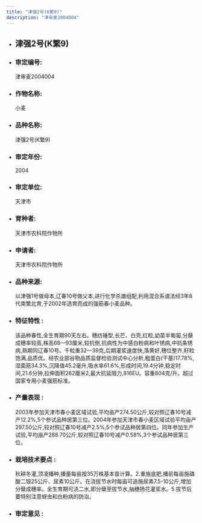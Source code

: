 ```yaml
---
title: "津强2号(K繁9)"
description: "津审麦2004004"
---
```

* ## 津强2号(K繁9)
* ###  审定编号:  
   津审麦2004004

*  ### 作物名称:  
   小麦

*   ###  品种名称: 
    津强2号(K繁9)

*   ### 审定年份: 
    2004

*   ### 审定单位:  
    天津市

*   ### 育种者:  
    天津市农科院作物所

*   ### 申请者:  
    天津市农科院作物所

*   ### 品种来源:  
    以津强1号做母本,辽春10号做父本,进行化学杀雄组配,利用混合系谱法经3年8代南繁北育,于2002年选育而成的强筋春小麦品种。

*   ### 特征特性 : 
    该品种春性,全生育期90天左右。穗纺锤型,长芒、白壳,红粒,幼苗半匍匐,分蘖成穗率较高,株高68—93厘米,较抗倒,抗病性为中感白粉病和叶锈病,中抗条锈病,熟期同辽春10号。千粒重32—39克,后期灌浆速度快,落黄好,穗位整齐,籽粒饱满,品质优。经农业部谷物品质监督检验测试中心分析,粗蛋白(干基)17.78%,湿面筋34.3%,沉降值45.2毫升,吸水率61.6%,形成时间,19.4分钟,稳定时间,21.6分钟,拉伸面积262厘米2,最大抗延阻力,816EU。容重804克/升。超过国家专用小麦强筋标准。

*   ### 产量表现 : 
    2003年参加天津市春小麦区域试验,平均亩产274.50公斤,较对照辽春10号减产12.2%,5个参试品种居第三位。2004年参加天津市春小麦区域试验平均亩产297.50公斤,较对照辽春10号减产2.5%,5个参试品种居第四位。同年参加生产试验,平均亩产288.70公斤,较对照辽春10号减产0.58%,3个参试品种居第三位。

*   ### 栽培技术要点 : 
    秋耕冬灌,顶凌播种,播量每亩按35万株基本苗计算。2.重施底肥,播前每亩施磷酸二铵25公斤、尿素10公斤。在浇拔节水时每亩可追施尿素7.5-10公斤,增加分蘖成穗率。全生育期可浇二水,即分蘖至拔节水,抽穗扬花灌浆水。5.拔节后要特别注意蚜虫和白粉病的防治。

*   ### 审定意见 : 
    
